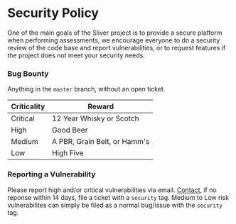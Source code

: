 # Security Policy

One of the main goals of the Sliver project is to provide a secure platform when performing assessments, we encourage everyone to do a security review of the code base and report vulnerabilities, or to request features if the project does not meet your security needs.

### Bug Bounty

Anything in the `master` branch, without an open ticket.

| Criticality | Reward  |
|---|---|
| Critical  |  12 Year Whisky or Scotch |
|  High | Good Beer  |
|  Medium | A PBR, Grain Belt, or Hamm's  |
|  Low | High Five |

### Reporting a Vulnerability

Please report high and/or critical vulnerabilities via email. [Contact](https://keybase.io/moloch), if no reponse within 14 days, file a ticket with a `security` tag. Medium to Low risk vulnerabilites can simply be filed as a normal bug/issue with the `security` tag.
